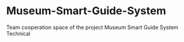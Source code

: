 # Museum-Smart-Guide-System
Team cooperation space of the project Museum Smart Guide System Technical
